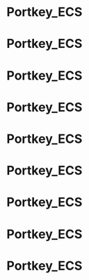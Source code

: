 # Portkey_ECS
# Portkey_ECS
# Portkey_ECS
# Portkey_ECS
# Portkey_ECS
# Portkey_ECS
# Portkey_ECS
# Portkey_ECS
# Portkey_ECS
